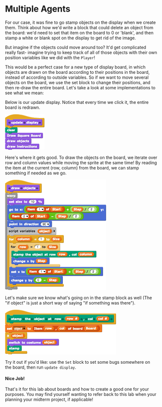 # Multiple Agents

For our case, it was fine to go stamp objects on the display when we create them. Think about how we'd write a block that could delete an object from the board: we'd need to set that item on the board to 0 or 'blank', and then stamp a white or blank spot on the display to get rid of the image.

But imagine if the objects could move around too? It'd get complicated really fast- imagine trying to keep track of all of those objects with their own position variables like we did with the `Player`!

This would be a perfect case for a new type of display board, in which objects are drawn on the board according to their positions in the board, instead of according to outside variables. So if we want to move several objects on the board, we use the set block to change their positions, and then re-draw the entire board. Let's take a look at some implementations to see what we mean:

Below is our update display. Notice that every time we click it, the entire board is redrawn.

![update display block contents](../.gitbook/assets/image%20%2891%29.png)

Here's where it gets good. To draw the objects on the board, we iterate over row and column values while moving the sprite at the same time! By reading the item at the current \(row, column\) from the board, we can stamp something if needed as we go.

![draw object block contents](../.gitbook/assets/image%20%28291%29.png)

Let's make sure we know what's going on in the stamp block as well \(The "if object" is just a short way of saying "if something was there"\).

![stamp object block contents](../.gitbook/assets/image%20%2890%29.png)

Try it out if you'd like: use the `Set` block to set some bugs somewhere on the board, then run `update display`.

#### Nice Job!

That's it for this lab about boards and how to create a good one for your purposes. You may find yourself wanting to refer back to this lab when your planning your midterm project, if applicable!

